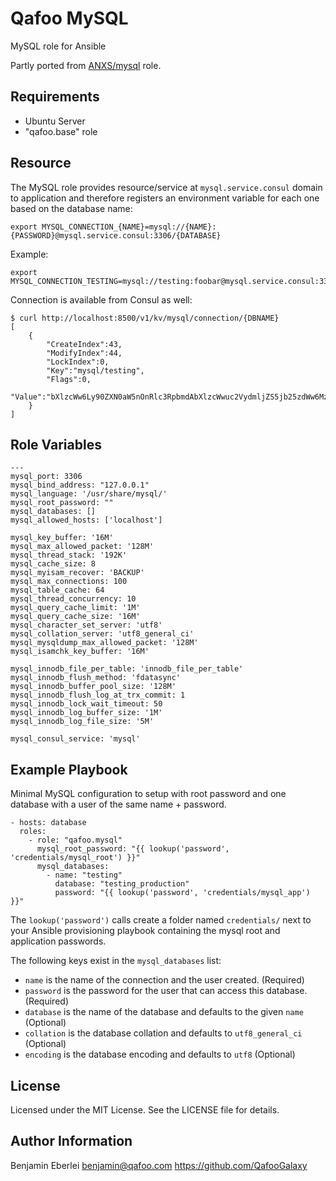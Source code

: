 Qafoo MySQL
===========

MySQL role for Ansible

Partly ported from [ANXS/mysql](https://github.com/ANXS/mysql) role.

Requirements
------------

- Ubuntu Server
- "qafoo.base" role

Resource
--------

The MySQL role provides resource/service at `mysql.service.consul` domain to
application and therefore registers an environment variable for each one based
on the database name:

    export MYSQL_CONNECTION_{NAME}=mysql://{NAME}:{PASSWORD}@mysql.service.consul:3306/{DATABASE}

Example:

    export MYSQL_CONNECTION_TESTING=mysql://testing:foobar@mysql.service.consul:3306/testing

Connection is available from Consul as well:

    $ curl http://localhost:8500/v1/kv/mysql/connection/{DBNAME}
    [
        {
            "CreateIndex":43,
            "ModifyIndex":44,
            "LockIndex":0,
            "Key":"mysql/testing",
            "Flags":0,
            "Value":"bXlzcWw6Ly90ZXN0aW5nOnRlc3RpbmdAbXlzcWwuc2VydmljZS5jb25zdWw6MzMwNi90ZXN0aW5n"
        }
    ]

Role Variables
--------------

    ---
    mysql_port: 3306
    mysql_bind_address: "127.0.0.1"
    mysql_language: '/usr/share/mysql/'
    mysql_root_password: ""
    mysql_databases: []
    mysql_allowed_hosts: ['localhost']

    mysql_key_buffer: '16M'
    mysql_max_allowed_packet: '128M'
    mysql_thread_stack: '192K'
    mysql_cache_size: 8
    mysql_myisam_recover: 'BACKUP'
    mysql_max_connections: 100
    mysql_table_cache: 64
    mysql_thread_concurrency: 10
    mysql_query_cache_limit: '1M'
    mysql_query_cache_size: '16M'
    mysql_character_set_server: 'utf8'
    mysql_collation_server: 'utf8_general_ci'
    mysql_mysqldump_max_allowed_packet: '128M'
    mysql_isamchk_key_buffer: '16M'

    mysql_innodb_file_per_table: 'innodb_file_per_table'
    mysql_innodb_flush_method: 'fdatasync'
    mysql_innodb_buffer_pool_size: '128M'
    mysql_innodb_flush_log_at_trx_commit: 1
    mysql_innodb_lock_wait_timeout: 50
    mysql_innodb_log_buffer_size: '1M'
    mysql_innodb_log_file_size: '5M'

    mysql_consul_service: 'mysql'

Example Playbook
----------------

Minimal MySQL configuration to setup with root password and one database with a user of the same name + password.

    - hosts: database
      roles:
        - role: "qafoo.mysql"
          mysql_root_password: "{{ lookup('password', 'credentials/mysql_root') }}"
          mysql_databases:
            - name: "testing"
              database: "testing_production"
              password: "{{ lookup('password', 'credentials/mysql_app') }}"

The ``lookup('password')`` calls create a folder named ``credentials/`` next to
your Ansible provisioning playbook containing the mysql root and application
passwords.

The following keys exist in the `mysql_databases` list:

- `name` is the name of the connection and the user created. (Required)
- `password` is the password for the user that can access this database. (Required)
- `database` is the name of the database and defaults to the given `name` (Optional)
- `collation` is the database collation and defaults to `utf8_general_ci` (Optional)
- `encoding` is the database encoding and defaults to `utf8` (Optional)

License
-------

Licensed under the MIT License. See the LICENSE file for details.

Author Information
------------------

Benjamin Eberlei <benjamin@qafoo.com>
https://github.com/QafooGalaxy
